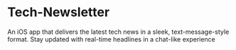 # Tech-Newsletter
An iOS app that delivers the latest tech news in a sleek, text-message-style format. Stay updated with real-time headlines in a chat-like experience
